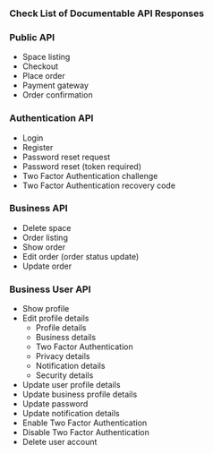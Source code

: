 ### Check List of Documentable API Responses

### Public API
- Space listing
- Checkout
- Place order
- Payment gateway
- Order confirmation

### Authentication API
- Login
- Register
- Password reset request
- Password reset (token required)
- Two Factor Authentication challenge
- Two Factor Authentication recovery code

### Business API
<!-- - Space listing -->
<!-- - Create space -->
<!-- - Store space -->
<!-- - Show space -->
<!-- - Edit space -->
<!-- - Update space -->
- Delete space
- Order listing
- Show order
- Edit order (order status update)
- Update order

### Business User API
- Show profile
- Edit profile details
    + Profile details
    + Business details
    + Two Factor Authentication
    + Privacy details
    + Notification details
    + Security details
- Update user profile details
- Update business profile details
- Update password
- Update notification details
- Enable Two Factor Authentication
- Disable Two Factor Authentication
- Delete user account

